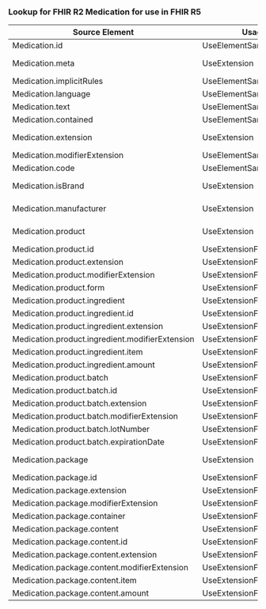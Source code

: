 ### Lookup for FHIR R2 Medication for use in FHIR R5

| Source Element | Usage | Target |
| -------------- | ----- | ------ |
| Medication.id | UseElementSameName | Medication.id |
| Medication.meta | UseExtension | http://hl7.org/fhir/1.0/StructureDefinition/extension-Medication.meta |
| Medication.implicitRules | UseElementSameName | Medication.implicitRules |
| Medication.language | UseElementSameName | Medication.language |
| Medication.text | UseElementSameName | Medication.text |
| Medication.contained | UseElementSameName | Medication.contained |
| Medication.extension | UseExtension | http://hl7.org/fhir/1.0/StructureDefinition/extension-Medication.extension |
| Medication.modifierExtension | UseElementSameName | Medication.modifierExtension |
| Medication.code | UseElementSameName | Medication.code |
| Medication.isBrand | UseExtension | http://hl7.org/fhir/1.0/StructureDefinition/extension-Medication.isBrand |
| Medication.manufacturer | UseExtension | http://hl7.org/fhir/1.0/StructureDefinition/extension-Medication.manufacturer |
| Medication.product | UseExtension | http://hl7.org/fhir/1.0/StructureDefinition/extension-Medication.product |
| Medication.product.id | UseExtensionFromAncestor | - |
| Medication.product.extension | UseExtensionFromAncestor | - |
| Medication.product.modifierExtension | UseExtensionFromAncestor | - |
| Medication.product.form | UseExtensionFromAncestor | - |
| Medication.product.ingredient | UseExtensionFromAncestor | - |
| Medication.product.ingredient.id | UseExtensionFromAncestor | - |
| Medication.product.ingredient.extension | UseExtensionFromAncestor | - |
| Medication.product.ingredient.modifierExtension | UseExtensionFromAncestor | - |
| Medication.product.ingredient.item | UseExtensionFromAncestor | - |
| Medication.product.ingredient.amount | UseExtensionFromAncestor | - |
| Medication.product.batch | UseExtensionFromAncestor | - |
| Medication.product.batch.id | UseExtensionFromAncestor | - |
| Medication.product.batch.extension | UseExtensionFromAncestor | - |
| Medication.product.batch.modifierExtension | UseExtensionFromAncestor | - |
| Medication.product.batch.lotNumber | UseExtensionFromAncestor | - |
| Medication.product.batch.expirationDate | UseExtensionFromAncestor | - |
| Medication.package | UseExtension | http://hl7.org/fhir/1.0/StructureDefinition/extension-Medication.package |
| Medication.package.id | UseExtensionFromAncestor | - |
| Medication.package.extension | UseExtensionFromAncestor | - |
| Medication.package.modifierExtension | UseExtensionFromAncestor | - |
| Medication.package.container | UseExtensionFromAncestor | - |
| Medication.package.content | UseExtensionFromAncestor | - |
| Medication.package.content.id | UseExtensionFromAncestor | - |
| Medication.package.content.extension | UseExtensionFromAncestor | - |
| Medication.package.content.modifierExtension | UseExtensionFromAncestor | - |
| Medication.package.content.item | UseExtensionFromAncestor | - |
| Medication.package.content.amount | UseExtensionFromAncestor | - |

